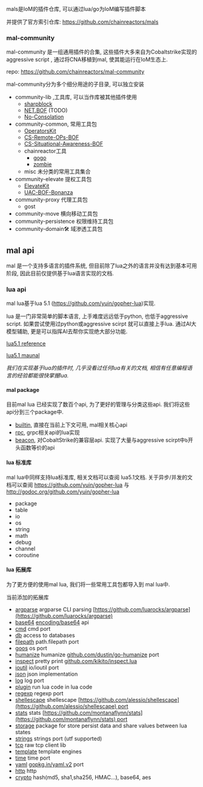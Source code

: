 
mals是IoM的插件仓库, 可以通过lua/go为IoM编写插件脚本

并提供了官方索引仓库: https://github.com/chainreactors/mals 

### mal-community

mal-community 是一组通用插件的合集, 这些插件大多来自为Cobaltstrike实现的aggressive script , 通过将CNA移植到mal, 使其能运行在IoM生态上. 

repo: https://github.com/chainreactors/mal-community

mal-community分为多个细分用途的子目录, 可以独立安装

- community-lib ,工具库, 可以当作库被其他插件使用
	- [sharpblock](https://github.com/CCob/SharpBlock) 
	- [NET.BOF](https://github.com/CCob/BOF.NET) (TODO)
	- [No-Consolation](https://github.com/fortra/No-Consolation)
- community-common, 常用工具包
	- [OperatorsKit](https://github.com/REDMED-X/OperatorsKit)
	- [CS-Remote-OPs-BOF](https://github.com/trustedsec/CS-Remote-OPs-BOF)
	- [CS-Situational-Awareness-BOF](https://github.com/trustedsec/CS-Situational-Awareness-BOF)
	- chainreactor工具
		- [gogo](https://github.com/chainreactors/gogo)
		- [zombie](https://github.com/chainreactors/zombie)
	- misc 未分类的常用工具集合
- community-elevate 提权工具包
	- [ElevateKit](https://github.com/rsmudge/ElevateKit)
	- [UAC-BOF-Bonanza](https://github.com/icyguider/UAC-BOF-Bonanza)
- community-proxy 代理工具包
	- gost
- community-move 横向移动工具包
- community-persistence 权限维持工具包
- community-domain🛠️ 域渗透工具包

## mal api
mal 是一个支持多语言的插件系统, 但目前除了lua之外的语言并没有达到基本可用阶段, 因此目前仅提供基于lua语言实现的文档.

### lua api

mal lua基于lua 5.1 (https://github.com/yuin/gopher-lua)实现. 

lua 是一门非常简单的脚本语言, 上手难度远远低于python, 也低于aggressive script. 如果尝试使用过python或aggressive scirpt 就可以直接上手lua. 通过AI大模型辅助, 更是可以指挥AI去帮你实现绝大部分功能. 

[lua5.1 reference](https://www.lua.org/manual/5.1/)

[lua5.1 maunal](https://www.lua.org/manual/5.1/manual.html)

*我们在实现基于lua的插件时, 几乎没看过任何lua有关的文档, 相信有任意编程语言的经验都能很快掌握lua.* 

#### mal package

目前mal lua 已经实现了数百个api, 为了更好的管理与分类这些api. 我们将这些api分到三个package中. 

* [builtin](/wiki/IoM/mal/builtin/), 直接在当前上下文可用, mal相关核心api
* [rpc](wiki/IoM/mal/rpc/), grpc相关api的lua实现
* [beacon](/wiki/IoM/mal/builtin/), 对CobaltStrike的兼容层api. 实现了大量与aggressive scirpt中`b`开头函数等价的api

#### lua 标准库

mal lua中同样支持lua标准库, 相关文档可以查阅 lua5.1文档. 
关于异步/并发的文档可以查阅 https://github.com/yuin/gopher-lua 与 http://godoc.org/github.com/yuin/gopher-lua

* package
* table
* io
* os
* string
* math
* debug
* channel
* coroutine

#### lua 拓展库

为了更方便的使用mal lua, 我们将一些常用工具包都导入到 mal lua中.

当前添加的拓展库

- [argparse](https://github.com/vadv/gopher-lua-libs/tree/master/argparse/) argparse CLI parsing [https://github.com/luarocks/argparse](https://github.com/luarocks/argparse)
- [base64](https://github.com/vadv/gopher-lua-libs/tree/master/base64/) [encoding/base64](https://pkg.go.dev/encoding/base64) api
- [cmd](https://github.com/vadv/gopher-lua-libs/tree/master/cmd/) cmd port
- [db](https://github.com/vadv/gopher-lua-libs/tree/master/db/) access to databases
- [filepath](https://github.com/vadv/gopher-lua-libs/tree/master/filepath/) path.filepath port
- [goos](https://github.com/vadv/gopher-lua-libs/tree/master/goos/) os port
- [humanize](https://github.com/vadv/gopher-lua-libs/tree/master/humanize/) humanize [github.com/dustin/go-humanize](https://github.com/dustin/go-humanize) port
- [inspect](https://github.com/vadv/gopher-lua-libs/tree/master/inspect/) pretty print [github.com/kikito/inspect.lua](https://github.com/kikito/inspect.lua)
- [ioutil](https://github.com/vadv/gopher-lua-libs/tree/master/ioutil/) io/ioutil port
- [json](https://github.com/vadv/gopher-lua-libs/tree/master/json/) json implementation
- [log](https://github.com/vadv/gopher-lua-libs/tree/master/log/) log port
- [plugin](https://github.com/vadv/gopher-lua-libs/tree/master/plugin/) run lua code in lua code
- [regexp](https://github.com/vadv/gopher-lua-libs/tree/master/regexp/) regexp port
- [shellescape](https://github.com/vadv/gopher-lua-libs/tree/master/shellescape/) shellescape [https://github.com/alessio/shellescape](https://github.com/alessio/shellescape) port
- [stats](https://github.com/vadv/gopher-lua-libs/tree/master/stats/) stats [https://github.com/montanaflynn/stats](https://github.com/montanaflynn/stats) port
- [storage](https://github.com/vadv/gopher-lua-libs/tree/master/storage/) package for store persist data and share values between lua states
- [strings](https://github.com/vadv/gopher-lua-libs/tree/master/strings/) strings port (utf supported)
- [tcp](https://github.com/vadv/gopher-lua-libs/tree/master/tcp/) raw tcp client lib
- [template](https://github.com/vadv/gopher-lua-libs/tree/master/template/) template engines
- [time](https://github.com/vadv/gopher-lua-libs/tree/master/time/) time port
- [yaml](https://github.com/vadv/gopher-lua-libs/tree/master/yaml/) [gopkg.in/yaml.v2](https://gopkg.in/yaml.v2) port
- [http](https://github.com/cjoudrey/gluahttp) http
- [crypto](https://github.com/tengattack/gluacrypto)  hash(md5, sha1,sha256, HMAC...), base64, aes 


